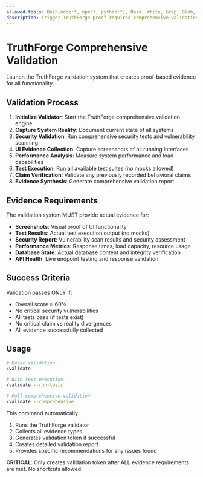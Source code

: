 ```yaml
---
allowed-tools: Bash(node:*, npm:*, python:*), Read, Write, Grep, Glob, Task
description: Trigger TruthForge proof-required comprehensive validation
---
```


# TruthForge Comprehensive Validation

Launch the TruthForge validation system that creates proof-based evidence for all functionality.

## Validation Process

1. **Initialize Validator**: Start the TruthForge comprehensive validation engine
2. **Capture System Reality**: Document current state of all systems
3. **Security Validation**: Run comprehensive security tests and vulnerability scanning
4. **UI Evidence Collection**: Capture screenshots of all running interfaces
5. **Performance Analysis**: Measure system performance and load capabilities
6. **Test Execution**: Run all available test suites (no mocks allowed)
7. **Claim Verification**: Validate any previously recorded behavioral claims
8. **Evidence Synthesis**: Generate comprehensive validation report

## Evidence Requirements

The validation system MUST provide actual evidence for:
- **Screenshots**: Visual proof of UI functionality
- **Test Results**: Actual test execution output (no mocks)
- **Security Report**: Vulnerability scan results and security assessment
- **Performance Metrics**: Response times, load capacity, resource usage
- **Database State**: Actual database content and integrity verification
- **API Health**: Live endpoint testing and response validation

## Success Criteria

Validation passes ONLY if:
- Overall score ≥ 60%
- No critical security vulnerabilities
- All tests pass (if tests exist)
- No critical claim vs reality divergences
- All evidence successfully collected

## Usage

```bash
# Basic validation
/validate

# With test execution
/validate --run-tests

# Full comprehensive validation
/validate --comprehensive
```

This command automatically:
1. Runs the TruthForge validator
2. Collects all evidence types
3. Generates validation token if successful
4. Creates detailed validation report
5. Provides specific recommendations for any issues found

**CRITICAL**: Only creates validation token after ALL evidence requirements are met. No shortcuts allowed.
